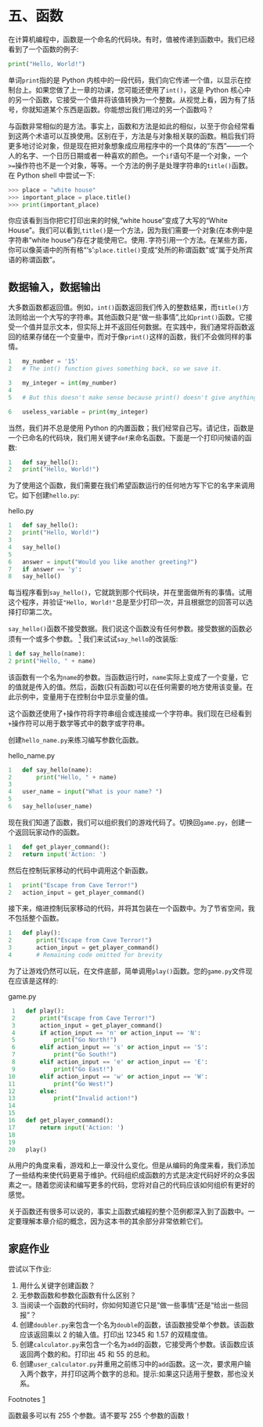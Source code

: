 # 五、函数

在计算机编程中，函数是一个命名的代码块。有时，值被传递到函数中。我们已经看到了一个函数的例子:

```py
print("Hello, World!")

```

单词`print`指的是 Python 内核中的一段代码，我们向它传递一个值，以显示在控制台上。如果您做了上一章的功课，您可能还使用了`int()`，这是 Python 核心中的另一个函数，它接受一个值并将该值转换为一个整数。从视觉上看，因为有了括号，你就知道某个东西是函数。你能想出我们用过的另一个函数吗？

与函数非常相似的是方法。事实上，函数和方法是如此的相似，以至于你会经常看到这两个术语可以互换使用。区别在于，方法是与对象相关联的函数。稍后我们将更多地讨论对象，但是现在把对象想象成应用程序中的一个具体的“东西”——一个人的名字、一个日历日期或者一种喜欢的颜色。一个`if`语句不是一个对象，一个`>=`操作符也不是一个对象，等等。一个方法的例子是处理字符串的`title()`函数。在 Python shell 中尝试一下:

```py
>>> place = "white house"
>>> important_place = place.title()
>>> print(important_place)

```

你应该看到当你把它打印出来的时候,“white house”变成了大写的“White House”。我们可以看到,`title()`是一个方法，因为我们需要一个对象(在本例中是字符串“white house”)存在才能使用它。使用`.`字符引用一个方法。在某些方面，你可以像英语中的所有格“‘s’:`place.title()`变成“处所的称谓函数”或“属于处所宾语的称谓函数”。

## 数据输入，数据输出

大多数函数都返回值。例如，`int()`函数返回我们传入的整数结果，而`title()`方法则给出一个大写的字符串。其他函数只是“做一些事情”,比如`print()`函数。它接受一个值并显示文本，但实际上并不返回任何数据。在实践中，我们通常将函数返回的结果存储在一个变量中，而对于像`print()`这样的函数，我们不会做同样的事情。

```py
1   my_number = '15'
2   # The int() function gives something back, so we save it.

3   my_integer = int(my_number)
4
5   # But this doesn't make sense because print() doesn't give anything back.

6   useless_variable = print(my_integer)

```

当然，我们并不总是使用 Python 的内置函数；我们经常自己写。请记住，函数是一个已命名的代码块，我们用关键字`def`来命名函数。下面是一个打印问候语的函数:

```py
1   def say_hello():
2   print("Hello, World!")

```

为了使用这个函数，我们需要在我们希望函数运行的任何地方写下它的名字来调用它。如下创建`hello.py`:

hello.py

```py
1   def say_hello():
2   print("Hello, World!")
3
4   say_hello()
5
6   answer = input("Would you like another greeting?")
7   if answer == 'y':
8   say_hello()

```

每当程序看到`say_hello()`，它就跳到那个代码块，并在里面做所有的事情。试用这个程序，并验证`"Hello, World!"`总是至少打印一次，并且根据您的回答可以选择打印第二次。

`say_hello()`函数不接受数据。我们说这个函数没有任何参数。接受数据的函数必须有一个或多个参数。 [<sup>1</sup>](#Fn1) 我们来试试`say_hello`的改装版:

```py
1 def say_hello(name):
2 print("Hello, " + name)

```

该函数有一个名为`name`的参数。当函数运行时，`name`实际上变成了一个变量，它的值就是传入的值。然后，函数(只有函数)可以在任何需要的地方使用该变量。在此示例中，变量用于在控制台中显示变量的值。

这个函数还使用了`+`操作符将字符串组合或连接成一个字符串。我们现在已经看到`+`操作符可以用于数学等式中的数字或字符串。

创建`hello_name.py`来练习编写参数化函数。

hello_name.py

```py
1   def say_hello(name):
2       print("Hello, " + name)
3
4   user_name = input("What is your name? ")
5
6   say_hello(user_name)

```

现在我们知道了函数，我们可以组织我们的游戏代码了。切换回`game.py`，创建一个返回玩家动作的函数。

```py
1   def get_player_command():
2   return input('Action: ')

```

然后在控制玩家移动的代码中调用这个新函数。

```py
1   print("Escape from Cave Terror!")
2   action_input = get_player_command()

```

接下来，缩进控制玩家移动的代码，并将其包装在一个函数中。为了节省空间，我不包括整个函数。

```py
1   def play():
2       print("Escape from Cave Terror!")
3       action_input = get_player_command()
4       # Remaining code omitted for brevity

```

为了让游戏仍然可以玩，在文件底部，简单调用`play()`函数。您的`game.py`文件现在应该是这样的:

game.py

```py
 1   def play():
 2       print("Escape from Cave Terror!")
 3       action_input = get_player_command()
 4       if action_input == 'n' or action_input == 'N':
 5           print("Go North!")
 6       elif action_input == 's' or action_input == 'S':
 7           print("Go South!")
 8       elif action_input == 'e' or action_input == 'E':
 9           print("Go East!")
10       elif action_input == 'w' or action_input == 'W':
11           print("Go West!")
12       else:
13           print("Invalid action!")
14
15
16   def get_player_command():
17       return input('Action: ')
18
19
20   play()

```

从用户的角度来看，游戏和上一章没什么变化。但是从编码的角度来看，我们添加了一些结构来使代码更易于维护。代码组织成函数的方式是决定代码好坏的众多因素之一。随着您阅读和编写更多的代码，您将对自己的代码应该如何组织有更好的感觉。

关于函数还有很多可以说的，事实上函数式编程的整个范例都深入到了函数中。一定要理解本章介绍的概念，因为这本书的其余部分非常依赖它们。

## 家庭作业

尝试以下作业:

1.  用什么关键字创建函数？
2.  无参数函数和参数化函数有什么区别？
3.  当阅读一个函数的代码时，你如何知道它只是“做一些事情”还是“给出一些回报”？
4.  创建`doubler.py`来包含一个名为`double`的函数，该函数接受单个参数。该函数应该返回乘以 2 的输入值。打印出 12345 和 1.57 的双精度值。
5.  创建`calculator.py`来包含一个名为`add`的函数，它接受两个参数。该函数应该返回两个数的和。打印出 45 和 55 的总和。
6.  创建`user_calculator.py`并重用之前练习中的`add`函数。这一次，要求用户输入两个数字，并打印这两个数字的总和。提示:如果这只适用于整数，那也没关系。

Footnotes [1](#Fn1_source)

函数最多可以有 255 个参数。请不要写 255 个参数的函数！